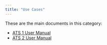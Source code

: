 ```yaml
---
title: "Use Cases"
---
```


These are the main documents in this category:

* [ATS 1 User Manual](um-1/user-manual)
* [ATS 2 User Manual](um-2/user-manual)
